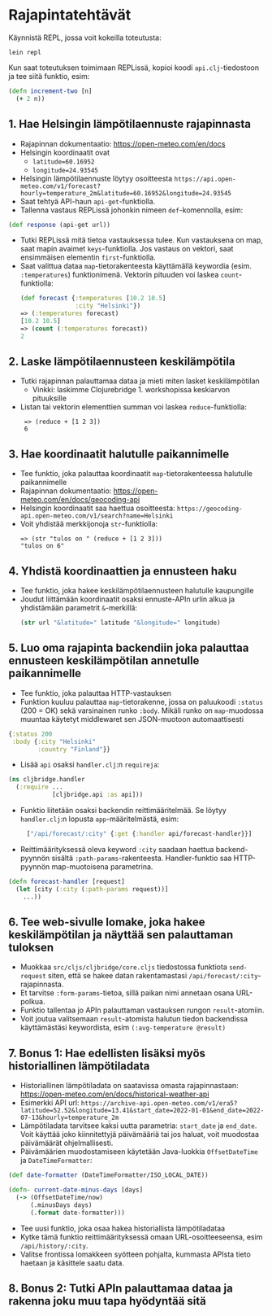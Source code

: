 # Rajapintatehtävät

Käynnistä REPL, jossa voit kokeilla toteutusta:
```
lein repl
```

Kun saat toteutuksen toimimaan REPLissä, kopioi koodi `api.clj`-tiedostoon ja tee siitä funktio, esim:
```clojure
(defn increment-two [n]
  (+ 2 n))
```

## 1. Hae Helsingin lämpötilaennuste rajapinnasta

- Rajapinnan dokumentaatio: https://open-meteo.com/en/docs
- Helsingin koordinaatit ovat
  - `latitude=60.16952`
  - `longitude=24.93545`
- Helsingin lämpötilaennuste löytyy osoitteesta `https://api.open-meteo.com/v1/forecast?hourly=temperature_2m&latitude=60.16952&longitude=24.93545`
- Saat tehtyä API-haun `api-get`-funktiolla.
- Tallenna vastaus REPLissä johonkin nimeen `def`-komennolla, esim:
```clojure
(def response (api-get url))
```
- Tutki REPLissä mitä tietoa vastauksessa tulee. Kun vastauksena on map, saat mapin avaimet `keys`-funktiolla. Jos vastaus on vektori, saat ensimmäisen elementin `first`-funktiolla.
- Saat valittua dataa `map`-tietorakenteesta käyttämällä keywordia (esim. `:temperatures`) funktionimenä. Vektorin pituuden voi laskea `count`-funktiolla:
    ```clojure
    (def forecast {:temperatures [10.2 10.5]
                   :city "Helsinki"})
    => (:temperatures forecast)
    [10.2 10.5]
    => (count (:temperatures forecast))
    2
    ```

## 2. Laske lämpötilaennusteen keskilämpötila

- Tutki rajapinnan palauttamaa dataa ja mieti miten lasket keskilämpötilan
  - Vinkki: laskimme Clojurebridge 1. workshopissa keskiarvon pituuksille 
- Listan tai vektorin elementtien summan voi laskea `reduce`-funktiolla:
   ```
    => (reduce + [1 2 3])
    6
   ```

## 3. Hae koordinaatit halutulle paikannimelle

- Tee funktio, joka palauttaa koordinaatit `map`-tietorakenteessa halutulle paikannimelle
- Rajapinnan dokumentaatio: https://open-meteo.com/en/docs/geocoding-api
- Helsingin koordinaatit saa haettua osoitteesta: `https://geocoding-api.open-meteo.com/v1/search?name=Helsinki`
- Voit yhdistää merkkijonoja `str`-funktiolla:
   ```
   => (str "tulos on " (reduce + [1 2 3]))
   "tulos on 6"
   ```

## 4. Yhdistä koordinaattien ja ennusteen haku

- Tee funktio, joka hakee keskilämpötilaennusteen halutulle kaupungille
- Joudut liittämään koordinaatit osaksi ennuste-APIn urlin alkua ja yhdistämään parametrit `&`-merkillä:
    ```clojure
    (str url "&latitude=" latitude "&longitude=" longitude)
    ```

## 5. Luo oma rajapinta backendiin joka palauttaa ennusteen keskilämpötilan annetulle paikannimelle

- Tee funktio, joka palauttaa HTTP-vastauksen
- Funktion kuuluu palauttaa `map`-tietorakenne, jossa on paluukoodi `:status` (200 = OK) sekä varsinainen runko `:body`. Mikäli runko on `map`-muodossa muuntaa käytetyt middlewaret sen JSON-muotoon automaattisesti
```clojure
{:status 200
 :body {:city "Helsinki"
        :country "Finland"}}
```
- Lisää `api` osaksi `handler.clj`:n `requireja`:
```clojure
(ns cljbridge.handler
  (:require ...
            [cljbridge.api :as api]))
```
- Funktio liitetään osaksi backendin reittimääritelmää. Se löytyy `handler.clj`:n lopusta `app`-määritelmästä, esim:
```clojure
     ["/api/forecast/:city" {:get {:handler api/forecast-handler}}]
```
- Reittimäärityksessä oleva keyword `:city` saadaan haettua backend-pyynnön sisältä `:path-params`-rakenteesta. Handler-funktio saa HTTP-pyynnön map-muotoisena parametrina.
```clojure
(defn forecast-handler [request]
  (let [city (:city (:path-params request))]
    ...))
```

## 6. Tee web-sivulle lomake, joka hakee keskilämpötilan ja näyttää sen palauttaman tuloksen

- Muokkaa `src/cljs/cljbridge/core.cljs` tiedostossa funktiota `send-request` siten, että se hakee datan rakentamastasi `/api/forecast/:city`-rajapinnasta.
- Et tarvitse `:form-params`-tietoa, sillä paikan nimi annetaan osana URL-polkua.
- Funktio tallentaa jo APIn palauttaman vastauksen rungon `result`-atomiin.
- Voit joutua valitsemaan `result`-atomista halutun tiedon backendissa käyttämästäsi keywordista, esim `(:avg-temperature @result)`

## 7. Bonus 1: Hae edellisten lisäksi myös historiallinen lämpötiladata

- Historiallinen lämpötiladata on saatavissa omasta rajapinnastaan: https://open-meteo.com/en/docs/historical-weather-api
- Esimerkki API url: `https://archive-api.open-meteo.com/v1/era5?latitude=52.52&longitude=13.41&start_date=2022-01-01&end_date=2022-07-13&hourly=temperature_2m`
- Lämpötiladata tarvitsee kaksi uutta parametria: `start_date` ja `end_date`. Voit käyttää joko kiinnitettyjä päivämääriä tai jos haluat, voit muodostaa päivämäärät ohjelmallisesti.
- Päivämäärien muodostamiseen käytetään Java-luokkia `OffsetDateTime` ja `DateTimeFormatter`:
```clojure
(def date-formatter (DateTimeFormatter/ISO_LOCAL_DATE))

(defn- current-date-minus-days [days]
  (-> (OffsetDateTime/now)
      (.minusDays days)
      (.format date-formatter)))
```
- Tee uusi funktio, joka osaa hakea historiallista lämpötiladataa
- Kytke tämä funktio reittimäärityksessä omaan URL-osoitteeseensa, esim `/api/history/:city`.
- Valitse frontissa lomakkeen syötteen pohjalta, kummasta APIsta tieto haetaan ja käsittele saatu data.

## 8. Bonus 2: Tutki APIn palauttamaa dataa ja rakenna joku muu tapa hyödyntää sitä 

